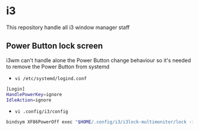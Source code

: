 # i3
This repository handle all i3 window manager staff

## Power Button lock screen
i3wm can't handle alone the Power Button change behaviour so it's needed to remove the Power Button from systemd

   - `vi /etc/systemd/logind.conf`

 ```bash
 [Login]
 HandlePowerKey=ignore
 IdleAction=ignore
 ```

   - `vi .config/i3/config`

 ```bash
 bindsym XF86PowerOff exec "$HOME/.config/i3/i3lock-multimonitor/lock -i $pictures/noplacelikelocalhost.png"
 ```